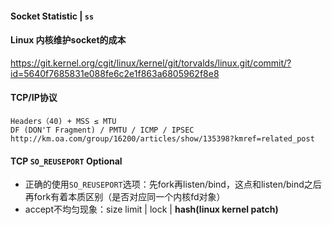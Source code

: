 #### Socket Statistic | `ss`

#### Linux 内核维护socket的成本
https://git.kernel.org/cgit/linux/kernel/git/torvalds/linux.git/commit/?id=5640f7685831e088fe6c2e1f863a6805962f8e8


#### TCP/IP协议
```
Headers（40) + MSS ≤ MTU
DF (DON'T Fragment) / PMTU / ICMP / IPSEC
http://km.oa.com/group/16200/articles/show/135398?kmref=related_post
```

#### TCP `SO_REUSEPORT` Optional
+ 正确的使用`SO_REUSEPORT`选项：先fork再listen/bind，这点和listen/bind之后再fork有着本质区别（是否对应同一个内核fd对象）
+ accept不均匀现象：size limit | lock | **hash(linux kernel patch)**
